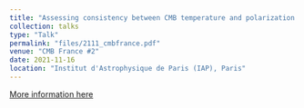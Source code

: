 ```yaml
---
title: "Assessing consistency between CMB temperature and polarization measurements"
collection: talks
type: "Talk"
permalink: "files/2111_cmbfrance.pdf"
venue: "CMB France #2"
date: 2021-11-16
location: "Institut d'Astrophysique de Paris (IAP), Paris"
---
```


[More information here](https://indico.in2p3.fr/event/25032/)

